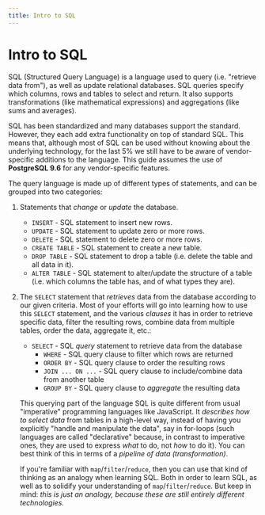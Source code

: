 ```yaml
---
title: Intro to SQL
---
```


# Intro to SQL
SQL (Structured Query Language) is a language used to query (i.e. "retrieve data from"), as well as update relational databases. SQL queries specify which columns, rows and tables to select and return. It also supports transformations (like mathematical expressions) and aggregations (like sums and averages).

SQL has been standardized and many databases support the standard. However, they each add extra functionality on top of standard SQL. This means that, although most of SQL can be used without knowing about the underlying technology, for the last 5% we still have to be aware of vendor-specific additions to the language. This guide assumes the use of **PostgreSQL 9.6** for any vendor-specific features.

The query language is made up of different types of statements, and can be grouped into two categories:

1. Statements that _change_ or _update_ the database.

    - `INSERT` - SQL statement to insert new rows.
    - `UPDATE` - SQL statement to update zero or more rows.
    - `DELETE` - SQL statement to delete zero or more rows.
    - `CREATE TABLE` - SQL statement to create a new table.
    - `DROP TABLE` - SQL statement to drop a table (i.e. delete the table and all data in it).
    - `ALTER TABLE` - SQL statement to alter/update the structure of a table (i.e. which columns the table has, and of what types they are).

2. The `SELECT` statement that _retrieves_ data from the database according to our given criteria. Most of your efforts will go into learning how to use this `SELECT` statement, and the various _clauses_ it has in order to retrieve specific data, filter the resulting rows, combine data from multiple tables, order the data, aggregate it, etc.:

    - `SELECT` - SQL _query_ statement to retrieve data from the database
      - `WHERE` - SQL query clause to filter which rows are returned
      - `ORDER BY` - SQL query clause to order the resulting rows
      - `JOIN ... ON ...` - SQL query clause to include/combine data from another table
      - `GROUP BY` - SQL query clause to _aggregate_ the resulting data

    This querying part of the language SQL is quite different from usual "imperative" programming languages like JavaScript. It *describes how to select data* from tables in a high-level way, instead of having you explicitly "handle and manipulate the data", say in for-loops (such languages are called "declarative" because, in contrast to imperative ones, they are used to express *what* to do, not *how* to do it). You can best think of this in terms of a _pipeline of data (transformation)_.
    
    If you're familiar with `map`/`filter`/`reduce`, then you can use that kind of thinking as an analogy when learning SQL. Both in order to learn SQL, as well as to solidify your understanding of `map`/`filter`/`reduce`. But keep in mind: _this is just an analogy, because these are still entirely different technologies._
